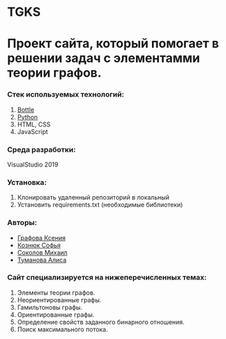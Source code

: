 # TGKS
# Проект сайта, который помогает в решении задач с элементамми теории графов.
### Стек используемых технологий:
1. [Bottle](https://bottlepy.org/docs/dev/)
2. [Python](https://www.python.org/)
3. HTML, CSS
4. JavaScript

### Среда разработки:
VisualStudio 2019

### Установка:
1. Клонировать удаленный репозиторий в локальный
2. Установить requirements.txt (необходимые библиотеки)

### Авторы:
* [Графова Ксения](https://github.com/Ksenia-gra)
* [Кознюк Софья](https://github.com/sofaackingsad)
* [Соколов Михаил](https://github.com/hawk0f)
* [Туманова Алиса](https://github.com/tumanovaalisa)

### Сайт специализируется на нижеперечисленных темах:
1. Элементы теории графов. 
2. Неориентированные графы. 
3. Гамильтоновы графы. 
4. Ориентированные графы. 
5. Определение свойств заданного бинарного отношения. 
6. Поиск максимального потока.
